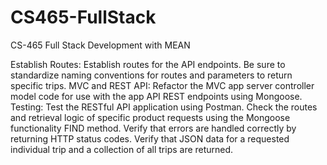 # CS465-FullStack
CS-465 Full Stack Development with MEAN

Establish Routes: Establish routes for the API endpoints. Be sure to standardize naming conventions for routes and parameters to return specific trips.
MVC and REST API: Refactor the MVC app server controller model code for use with the app API REST endpoints using Mongoose.
Testing: Test the RESTful API application using Postman.
Check the routes and retrieval logic of specific product requests using the Mongoose functionality FIND method.
Verify that errors are handled correctly by returning HTTP status codes.
Verify that JSON data for a requested individual trip and a collection of all trips are returned.
